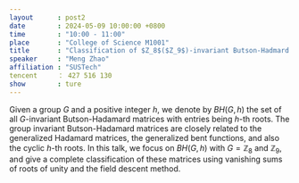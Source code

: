 ```yaml
---
layout      : post2
date        : 2024-05-09 10:00:00 +0800
time        : "10:00 - 11:00"
place       : "College of Science M1001"
title       : "Classification of $Z_8$($Z_9$)-invariant Butson-Hadmard matrices"
speaker     : "Meng Zhao"
affiliation : "SUSTech"
tencent     ： 427 516 130
show        : ture
---
```


Given a group $G$ and a positive integer $h$, we denote by $BH(G,h)$ the set of all $G$-invariant Butson-Hadamard matrices with entries being $h$-th roots. The group invariant Butson-Hadamard matrices are closely related to the generalized Hadamard matrices, the generalized bent functions, and also the cyclic $h$-th roots. In this talk, we focus on $BH(G,h)$ with $G=\mathbb{Z}_8$ and $\mathbb{Z}_9$, and give a complete classification of these matrices using vanishing sums of roots of unity and the field descent method.
